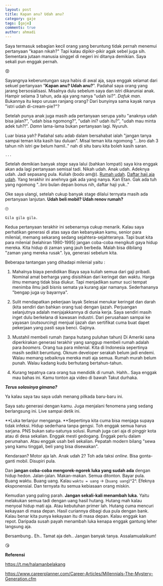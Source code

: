 ```yaml
---
layout: post
title: Kapan anu? Udah anu?
category: gaje
tags: [gaje]
comments: true
author: ahmadi
--- 
```


Saya termasuk sebagian kecil orang yang beruntung tidak pernah menemui pertanyaan "kapan nikah?"
Tapi kalau dipikir-pikir agak sebel juga sih. Sementara jutaan manusia singgel di negeri ini ditanya demikian. Saya sekali pun enggak pernah.

😡

Sayangnya keberuntungan saya habis di awal aja, saya enggak selamat dari sekuel pertanyaan "**Kapan anu? Udah anu?**". Padahal saya orang yang jarang bersosialisasi. Misalnya dulu sebelum saya dan istri dikaruniai anak. Hampir selama 3 tahun, ada aja yang nanya "udah isi?". *Dafuk man*. Bukannya itu kepo urusan ranjang orang? Dari bunyinya sama kayak nanya "istri udah di-cream-pie?"?

Setelah punya anak juga masih ada pertanyaan serupa yaitu "anaknya udah bisa jalan?", "udah bisa ngomong?", "udah ini? udah itu?", "udah mau minta adek tuh?!". *Damn* lama-lama bukan pertanyaan lagi. Nyuruh.

Luar biasa yah? Padahal satu adab dalam bersahabat ialah "jangan tanya sampai teman kita kasih tau duluan". Misal teman kita ngomong "...bro dah 3 tahun nih istri gw belum hamil.." nah di situ baru kita boleh kasih saran.

`...`

Setelah demikian banyak *stage* saya lalui (bahkan lompati) saya kira enggak akan ada lagi pertanyaan semisal tadi. Nikah udah. Anak udah. Adeknya udah. Jadi sepasang pula. Kuliah (bodo am@). [Rumah udah](https://ahmadihamid.com/gaje/akhirnya-lulus/). [Daftar haji aja udah](https://ahmadihamid.com/islam/Daftar-Haji-Palembang-2017/). Yang terakhir ini anehnya gak ada yang nanya. Kan Etan. Gak ada tuh yang ngomong "..bro bulan depan bonus nih, daftar haji yuk.."

Oke saya ulangi, setelah cukup banyak stage dilalui ternyata masih ada pertanyaan lanjutan. **Udah beli mobil? Udah renov rumah?**

🙄

`Gila gila gila.`

Kedua pertanyaan terakhir ini sebenarnya cukup menarik. Kalau saya perhatikan generasi di atas saya dan kebanyakan kamu, senior para milenial, memang sekarang sedang sejahtera-sejahteranya. Tapi buat kita para milenial (kelahiran 1980-1995) jangan coba-coba mengikuti gaya hidup mereka. Kita hidup di zaman yang jauh berbeda. Malah bisa dibilang "zaman yang mereka rusak". Iya, generasi sebelum kita.

Beberapa tantangan yang dihadapi milenial yaitu :

1. Mahalnya biaya pendidikan
Biaya saya kuliah semua dari gaji pribadi. Nominal amat berharga yang disisihkan dari keringat dan waktu. Harga ilmu memang tidak bisa diukur. Tapi menjadikan sumur suci tempat menimba ilmu jadi bisnis semata ya kurang ajar namanya. Sederhananya "bengap juga uy bayarnya".

2. Sulit mendapatkan pekerjaan layak
Selesai menukar keringat dan darah (kita sendiri dan bahkan orang tua) dengan ijazah. Perjuangan selanjutnya adalah menjajakkannya di dunia kerja. Saya sendiri masih inget dulu berkelana di kawasan industri. Dari perusahaan sampai ke yayasan (*outsourcing*) menjual ijazah dan sertifikat cuma buat dapet pekerjaan yang pasti saya benci. Gajinya.

3. Mustahil membeli rumah (tanpa hutang puluhan tahun)
Di Ameriki sana diperkirakan generasi terakhir yang sanggup membeli rumah adalah para *boomers*. Orang tua para milenial. Kita di Indonesia sepertinya masih sedikit beruntung. Oknum developer serakah belum jadi endemi. Walau memang sebaiknya mereka mati aja semua. Rumah murah belum punah. Walau kadang kudu berhutang bertahun-tahun.

4. Kurang tepatnya cara orang tua mendidik di rumah.
Hahh.. Saya enggak mau bahas ini. Kamu tonton aja video di bawah Takut durhaka.

<script async src="https://telegram.org/js/telegram-widget.js?4" data-telegram-post="nocan/82" data-width="100%"></script> 

***Terus solasinya gimana?***

<script async src="https://telegram.org/js/telegram-widget.js?4" data-telegram-post="nocan/83" data-width="100%"></script> 

Ya kalau saya tau saya udah menang pilkada baru-baru ini.

Saya satu generasi dengan kamu. Juga menjalani fenomena yang sedang berlangsung ini. Live sampai detik ini. 

**Luka terlanjur menganga. **Sepertinya kita cuma bisa menjaga supaya tidak infeksi. Hidup sederhana tanpa gengsi. Toh enggak semua harus sarjana. PNS bukan satu-satunya solusi. Rumah juga cari aja di pinggir kota atau di desa sekalian. Enggak mesti gedogang. Enggak perlu dalam perumahan. Atau enggak usah beli sekalian. Pepatah modern bilang "sewa yang kamu tinggali, beli yang bisa disewakan". 

Kendaraan? Motor aja lah. Anak udah 2? Toh ada taksi *online*. Bisa gonta-ganti mobil. Disupiri pula.

Dan **jangan coba-coba mengorek-ngorek luka yang sudah ada** dengan hidup hedon. Jalan-jalan. Makan-makan. Semua ditonton. Bayar pula. Buang waktu. Buang uang. Kalau `waktu = uang` → (`buang uang`)^2^. Efeknya eksponensial. Dan ternyata itu semua kebiasaan orang miskin.

<script async src="https://telegram.org/js/telegram-widget.js?4" data-telegram-post="nocan/81" data-width="100%"></script> 

Kemudian yang paling parah. **Jangan sekali-kali menambah luka.** Yaitu melakukan semua tadi dengan uang hasil hutang. Hutang mah kalau menyoal hidup mati aja. Atau kebutuhan primer lah. Hutang cuma mencuri kekayaan di masa depan. Hasil curiannya dibagi dua pula dengan bank. Kalau benar kita punya kekayaan itu di masa depan. Kalau enggak kan repot. Daripada susah payah menambah luka kenapa enggak gantung leher langsung aja.

<script async src="https://telegram.org/js/telegram-widget.js?4" data-telegram-post="nocan/84" data-width="100%"></script> 

<script async src="https://telegram.org/js/telegram-widget.js?4" data-telegram-post="nocan/75" data-width="100%"></script> 

<script async src="https://telegram.org/js/telegram-widget.js?4" data-telegram-post="nocan/69" data-width="100%"></script> 

<script async src="https://telegram.org/js/telegram-widget.js?4" data-telegram-post="nocan/70" data-width="100%"></script> 

<script async src="https://telegram.org/js/telegram-widget.js?4" data-telegram-post="nocan/71" data-width="100%"></script> 

<script async src="https://telegram.org/js/telegram-widget.js?4" data-telegram-post="nocan/72" data-width="100%"></script> 

<script async src="https://telegram.org/js/telegram-widget.js?4" data-telegram-post="nocan/73" data-width="100%"></script> 

Bersambung.. Eh.. Tamat aja deh.. Jangan banyak tanya.
Assalamualaikum!

😘

**Referensi**

<https://t.me/halamanbelakang>

<https://www.careerplanner.com/Career-Articles/Millennials-The-Mystery-Generation.cfm>
